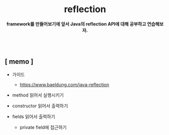 <div align="center">

<h1><b>reflection</b></h1>

<b>framework를 만들어보기에 앞서 Java의 reflection API에 대해 공부하고 연습해보자.</b>

</div>

<br>
<br>

## **[ memo ]**
- 가이드
  - https://www.baeldung.com/java-reflection
  
- method 읽어서 실행시키기
- constructor 읽어서 출력하기
- fields 읽어서 출력하기
  - private field에 접근하기
